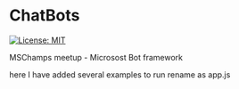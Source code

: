 # ChatBots
[![License: MIT](https://img.shields.io/badge/License-MIT-yellow.svg)](https://opensource.org/licenses/MIT)

MSChamps meetup - Microsost Bot framework

here I have added several examples
to run rename as app.js
